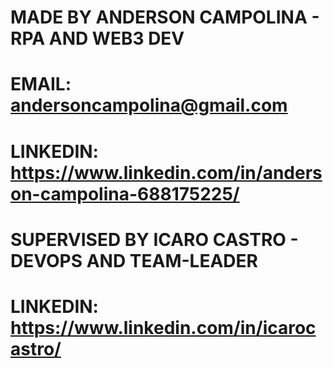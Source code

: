 # MADE BY ANDERSON CAMPOLINA - RPA AND WEB3 DEV
# EMAIL: andersoncampolina@gmail.com
# LINKEDIN: https://www.linkedin.com/in/anderson-campolina-688175225/

# SUPERVISED BY ICARO CASTRO - DEVOPS AND TEAM-LEADER
# LINKEDIN: https://www.linkedin.com/in/icarocastro/
